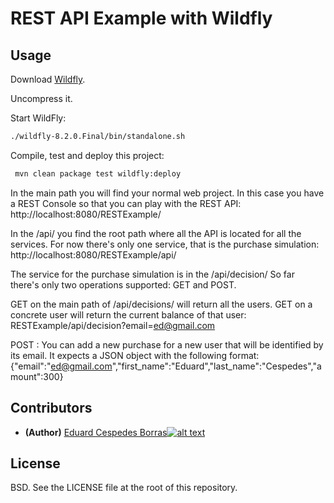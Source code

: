 # REST API Example with Wildfly
[1.1]: http://i.imgur.com/tXSoThF.png (twitter icon with padding)
[1]: https://twitter.com/flycouchdb
[2]: https://twitter.com/haduart

## Usage  

Download [Wildfly](http://wildfly.org/downloads/).

Uncompress it.

Start WildFly:
```bash
./wildfly-8.2.0.Final/bin/standalone.sh
```

Compile, test and deploy this project:
```bash
 mvn clean package test wildfly:deploy
```

In the main path you will find your normal web project. In this case you have a REST
Console so that you can play with the REST API:
http://localhost:8080/RESTExample/

In the /api/ you find the root path where all the API is located for all the services.
For now there's only one service, that is the purchase simulation:
http://localhost:8080/RESTExample/api/

The service for the purchase simulation is in the /api/decision/
So far there's only two operations supported: GET and POST.

GET on the main path of /api/decisions/ will return all the users.
GET on a concrete user will return the current balance of that user: RESTExample/api/decision?email=ed@gmail.com

POST : You can add a new purchase for a new user that will be identified by its email. It expects a JSON object
with the following format:
{"email":"ed@gmail.com","first_name":"Eduard","last_name":"Cespedes","amount":300}


## Contributors

* **(Author)** [Eduard Cespedes Borras](https://github.com/haduart)[![alt text][1.1]][2]


## License

BSD.  See the LICENSE file at the root of this repository.